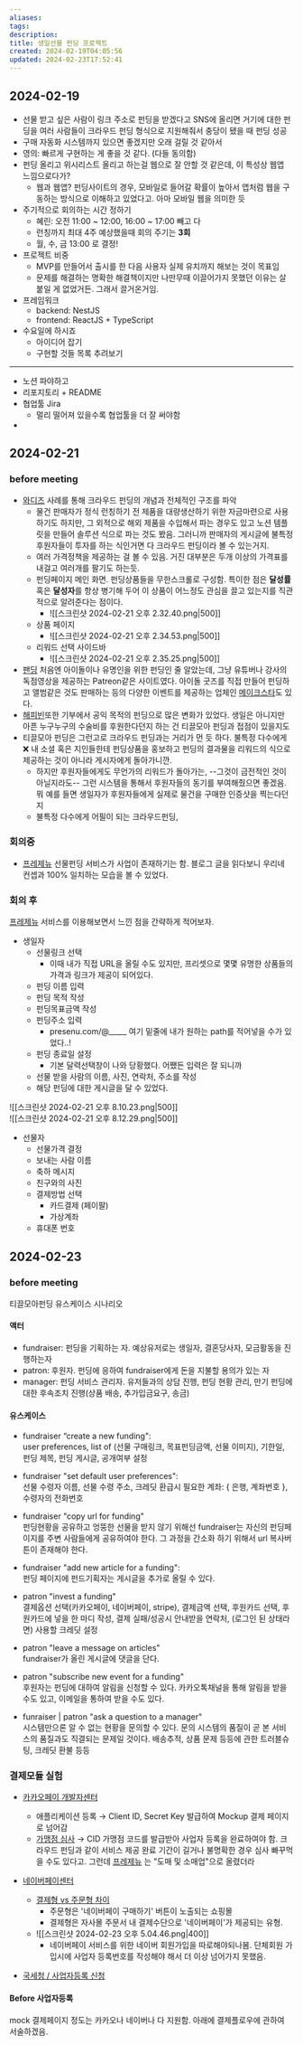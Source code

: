 ```yaml
---
aliases: 
tags: 
description:
title: 생일선물 펀딩 프로젝트
created: 2024-02-19T04:05:56
updated: 2024-02-23T17:52:41
---
```


## 2024-02-19

- 선물 받고 싶은 사람이 링크 주소로 펀딩을 받겠다고 SNS에 올리면 거기에 대한 펀딩을 여러 사람들이 크라우드 펀딩 형식으로 지원해줘서 충당이 됐을 때 펀딩 성공
- 구매 자동화 시스템까지 있으면 좋겠지만 오래 걸릴 것 같아서
- 영의: 빠르게 구현하는 게 좋을 것 같다. (다들 동의함)
- 펀딩 올리고 위시리스트 올리고 하는걸 웹으로 잘 안할 것 같은데, 이 특성상 웹앱 느낌으로다가? 
	- 웹과 웹앱? 펀딩사이트의 경우, 모바일로 들어갈 확률이 높아서 앱처럼 웹을 구동하는 방식으로 이해하고 있었다고. 아마 모바일 웹을 의미한 듯
- 주기적으로 회의하는 시간 정하기
	- 혜린: 오전 11:00 ~ 12:00, 16:00 ~ 17:00 빼고 다
	- 런칭까지 최대 4주 예상했을때 회의 주기는 **3회**
	- 월, 수, 금 13:00 로 결정!
- 프로젝트 비중
	- MVP를 만들어서 출시를 한 다음 사용자 실제 유치까지 해보는 것이 목표임
	- 문제를 해결하는 명확한 해결책이지만 나만무때 이끌어가지 못했던 이유는 살 붙일 게 없었거든. 그래서 끌거온거임.
- 프레임워크
	- backend: NestJS
	- frontend: ReactJS + TypeScript
- 수요일에 하시죠
	- 아이디어 잡기
	- 구현할 것들 목록 추려보기

---
- 노션 파야하고
- 리포지토리 + README
- 협업툴 Jira 
	- 멀리 떨어져 있을수록 협업툴을 더 잘 써야함
- 

## 2024-02-21

### before meeting

- [와디즈](https://www.wadiz.kr) 사례를 통해 크라우드 펀딩의 개념과 전체적인 구조를 파악
	- 물건 판매자가 정식 런칭하기 전 제품을 대량생산하기 위한 자금마련으로 사용하기도 하지만, 그 외적으로 해외 제품을 수입해서 파는 경우도 있고 노션 템플릿을 만들어 솔루션 식으로 파는 것도 봤음. 그러니까 판매자의 게시글에 불특정 후원자들이 투자를 하는 식인거면 다 크라우드 펀딩이라 볼 수 있는거지.
	- 여러 가격정책을 제공하는 걸 볼 수 있음. 거진 대부분은 두개 이상의 가격표를 내걸고 여러개를 팔기도 하는듯.
	- 펀딩페이지 메인 화면. 펀딩상품들을 무한스크롤로 구성함. 특이한 점은 **달성률** 혹은 **달성자**를 항상 병기해 두어 이 상품이 어느정도 관심을 끌고 있는지를 직관적으로 알려준다는 점이다.
		- ![[스크린샷 2024-02-21 오후 2.32.40.png|500]]
	- 상품 페이지 
		- ![[스크린샷 2024-02-21 오후 2.34.53.png|500]]
	- 리워드 선택 사이드바 
		- ![[스크린샷 2024-02-21 오후 2.35.25.png|500]]
- [팬딩](https://fanding.kr/explorer/) 처음엔 아이돌이나 유명인을 위한 펀딩인 줄 알았는데, 그냥 유튜버나 강사의 독점영상을 제공하는 Patreon같은 사이트였다. 아이돌 굿즈를 직접 만들어 펀딩하고 앨범같은 것도 판매하는 등의 다양한 이벤트를 제공하는 업체인 [메이크스타](https://www.makestar.co)도 있다.
- [해피빈](https://happybean.naver.com/fundings/home)또한 기부에서 공익 목적의 펀딩으로 많은 변화가 있었다. 생일은 아니지만 아픈 누구누구의 수술비를 후원한다던지 하는 건 티끌모아 펀딩과 접점이 있을지도
- 티끌모아 펀딩은 그런고로 크라우드 펀딩과는 거리가 먼 듯 하다. 불특정 다수에게 ❌ 내 소셜 혹은 지인들한테 펀딩상품을 홍보하고 펀딩의 결과물을 리워드의 식으로 제공하는 것이 아니라 게시자에게 돌아가니깐.
	- 하지만 후원자들에게도 무언가의 리워드가 돌아가는, --그것이 금전적인 것이 아닐지라도-- 그런 시스템을 통해서 후원자들의 동기를 부여해줬으면 좋겠음. 뭐 예를 들면 생일자가 후원자들에게 실제로 물건을 구매한 인증샷을 찍는다던지
	- 불특정 다수에게 어필이 되는 크라우드펀딩, 

### 회의중

- [프레제뉴](https://presenu.medium.com) 선물펀딩 서비스가 사업이 존재하기는 함. 블로그 글을 읽다보니 우리네 컨셉과 100% 일치하는 모습을 볼 수 있었다. 

### 회의 후

[프레제뉴](https://presenu.com) 서비스를 이용해보면서 느낀 점을 간략하게 적어보자. 

- 생일자
	- 선물링크 선택
		- 이때 내가 직접 URL을 올릴 수도 있지만, 프리셋으로 몇몇 유명한 상품들의 가격과 링크가 제공이 되어있다.
	- 펀딩 이름 입력
	- 펀딩 목적 작성
	- 펀딩목표금액 작성
	- 펀딩주소 입력
		- presenu.com/@_____ 여기 밑줄에 내가 원하는 path를 적어넣을 수가 있었다..!
	- 펀딩 종료일 설정
		- 기본 달력선택창이 나와 당황했다. 어쨌든 입력은 잘 되니까
	- 선물 받을 사람의 이름, 사진, 연락처, 주소를 작성
	- 해당 펀딩에 대한 게시글을 달 수 있었다. 
	
![[스크린샷 2024-02-21 오후 8.10.23.png|500]]  
![[스크린샷 2024-02-21 오후 8.12.29.png|500]]

- 선물자
	- 선물가격 결정
	- 보내는 사람 이름
	- 축하 메시지
	- 친구와의 사진
	- 결제방법 선택
		- 카드결제 (페이팔)
		- 가상계좌
	- 휴대폰 번호

## 2024-02-23

### before meeting

티끌모아펀딩 유스케이스 시나리오

#### 액터  

- fundraiser: 펀딩을 기획하는 자. 예상유저로는 생일자, 결혼당사자, 모금활동을 진행하는자  
- patron: 후원자. 펀딩에 응하여 fundraiser에게 돈을 지불할 용의가 있는 자  
- manager: 펀딩 서비스 관리자. 유저들과의 상담 진행, 펀딩 현황 관리, 만기 펀딩에 대한 후속조치 진행(상품 배송, 추가입금요구, 송금)  

#### 유스케이스  

- fundraiser “create a new funding":  
user preferences, list of (선물 구매링크, 목표펀딩금액, 선물 이미지), 기한일, 펀딩 제목, 펀딩 게시글, 공개여부 설정
  
- fundraiser "set default user preferences":  
선물 수령자 이름, 선물 수령 주소, 크레딧 환급시 필요한 계좌: { 은행, 계좌번호 }, 수령자의 전화번호

- fundraiser "copy url for funding"  
펀딩현황을 공유하고 엉뚱한 선물을 받지 않기 위해선 fundraiser는 자신의 펀딩페이지를 주변 사람들에게 공유하여야 한다. 그 과정을 간소화 하기 위해서 url 복사버튼이 존재해야 한다.

- fundraiser "add new article for a funding":  
펀딩 페이지에 펀드기획자는 게시글을 추가로 올릴 수 있다.
  
- patron "invest a funding"  
결제옵션 선택(카카오페이, 네이버페이, stripe), 결제금액 선택, 후원카드 선택, 후원카드에 넣을 한 마디 작성, 결제 실패/성공시 안내받을 연락처, (로그인 된 상태라면) 사용할 크레딧 설정
  
- patron "leave a message on articles"  
fundraiser가 올린 게시글에 댓글을 단다.

- patron "subscribe new event for a funding"  
후원자는 펀딩에 대하여 알림을 신청할 수 있다. 카카오톡채널을 통해 알림을 받을 수도 있고, 이메일을 통하여 받을 수도 있다. 

- funraiser | patron "ask a question to a manager"  
시스템만으론 알 수 없는 현황을 문의할 수 있다. 문의 시스템의 품질이 곧 본 서비스의 품질과도 직결되는 문제일 것이다. 배송추적, 상품 문제 등등에 관한 트러블슈팅, 크레딧 환불 등등

### 결제모듈 실험

- [카카오페이 개발자센터](https://developers.kakaopay.com/docs/payment/online/common)
	- 애플리케이션 등록 → Client ID, Secret Key 발급하여 Mockup 결제 페이지로 넘어감  
	- [가맹점 심사](https://biz.kakaopay.com/applications) → CID 가맹점 코드를 발급받아 사업자 등록을 완료하여야 함. 크라우드 펀딩과 같이 서비스 제공 완료 기간이 길거나 불명확한 경우 심사 빠꾸먹을 수도 있다고. 그런데 [프레제뉴](https://www.bizno.net/article/6073676144) 는 "도매 및 소매업"으로 올렸더라
- [네이버페이센터](https://developer.pay.naver.com/introduce/naverpay)
	- [결제형 vs 주문형 차이](https://admin.pay.naver.com/notice/view?id=200010243) 
		- 주문형은 '네이버페이 구매하기' 버튼이 노출되는 쇼핑몰
		- 결제형은 자사몰 주문서 내 결제수단으로 '네이버페이'가 제공되는 유형.
	- ![[스크린샷 2024-02-23 오후 5.04.46.png|400]]
		- 네이버페이 서비스를 위한 네이버 회원가입을 따로해야되나봄. 단체회원 가입시에 사업자 등록번호를 작성해야 해서 더 이상 넘어가지 못했음.

- [국세청 / 사업자등록 신청](https://www.nts.go.kr/nts/cm/cntnts/cntntsView.do?mi=2444&cntntsId=7777)

#### Before 사업자등록

mock 결제페이지 정도는 카카오나 네이버나 다 지원함. 아래에 결제플로우에 관하여 서술하겠음.
